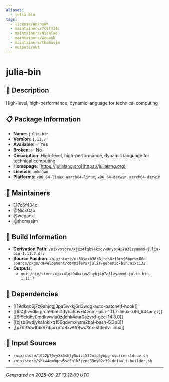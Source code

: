 ```yaml
---
aliases:
  - julia-bin
tags:
  - license/unknown
  - maintainers/7c6f434c
  - maintainers/NickCao
  - maintainers/wegank
  - maintainers/thomasjm
  - outputs/out
---
```


# julia-bin

## 📝 Description

High-level, high-performance, dynamic language for technical computing

## 📋 Package Information

- **Name**: `julia-bin`
- **Version**: `1.11.7`
- **Available**: ✅ Yes
- **Broken**: ✅ No
- **Description**: High-level, high-performance, dynamic language for technical computing
- **Homepage**: [https://julialang.org](https://julialang.org)
- **License**: `unknown`
- **Platforms**: `x86_64-linux`, `aarch64-linux`, `x86_64-darwin`, `aarch64-darwin`
## 👥 Maintainers

- @7c6f434c
- @NickCao
- @wegank
- @thomasjm


## 🔧 Build Information

- **Derivation Path**: `/nix/store/xjxx4lqb94kxcvw9nybj4p7a3lzyammd-julia-bin-1.11.7.drv`
- **Source Position**: `/nix/store/ns30sqxb36k8jrds8z18rv96bpnwc60d-source/pkgs/development/compilers/julia/generic-bin.nix:132`
- **Outputs**:
  - `out`:  `/nix/store/xjxx4lqb94kxcvw9nybj4p7a3lzyammd-julia-bin-1.11.7`

## 🔗 Dependencies

- [[19dkqq6j7z6ahjqgj3pa5wkkj6rl3wdg-auto-patchelf-hook]]
- [[6r4jbvvdkcprch9bms1dybahbvxi4znm-julia-1.11.7-linux-x86_64.tar.gz]]
- [[6r5cldhv0mdkwwia0zdchk4aar0azvrd-gcc-14.3.0]]
- [[bjsb6wdjykafnkixq156qdvmxhsm2bai-bash-5.3p3]]
- [[p76r0cwlf6k97ibprrpfd8xw0r8wc3nx-stdenv-linux]]

## 📁 Input Sources

- `/nix/store/l622p70vy8k5sh7y5wizi5f2mic6ynpg-source-stdenv.sh`
- `/nix/store/shkw4qm9qcw5sc5n1k5jznc83ny02r39-default-builder.sh`

---
*Generated on 2025-09-27 13:12:09 UTC*
